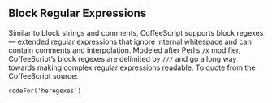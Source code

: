 ## Block Regular Expressions

Similar to block strings and comments, CoffeeScript supports block regexes — extended regular expressions that ignore internal whitespace and can contain comments and interpolation. Modeled after Perl’s `/x` modifier, CoffeeScript’s block regexes are delimited by `///` and go a long way towards making complex regular expressions readable. To quote from the CoffeeScript source:

```
codeFor('heregexes')
```
